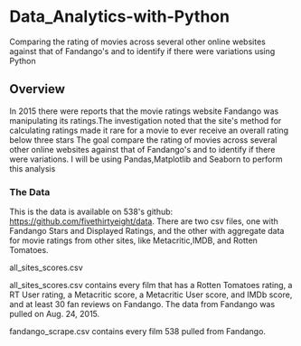 # Data_Analytics-with-Python
Comparing the rating of movies across several other online websites against that of Fandango's and to identify if there were variations  using Python

## Overview
In 2015 there were reports that the movie ratings website Fandango was manipulating its ratings.The investigation noted that the site's method for calculating ratings made it rare for a movie to ever receive an overall rating below three stars
The goal compare the rating of movies across several other online websites against that of Fandango's and to identify if there were variations. I will be using Pandas,Matplotlib and Seaborn to perform this analysis

### The Data
This is the data is available on 538's github: https://github.com/fivethirtyeight/data. There are two csv files, one with Fandango Stars and Displayed Ratings, and the other with aggregate data for movie ratings from other sites, like Metacritic,IMDB, and Rotten Tomatoes.

all_sites_scores.csv

all_sites_scores.csv contains every film that has a Rotten Tomatoes rating, a RT User rating, a Metacritic score, a Metacritic User score, and IMDb score, and at least 30 fan reviews on Fandango. The data from Fandango was pulled on Aug. 24, 2015.

fandango_scrape.csv contains every film 538 pulled from Fandango.
